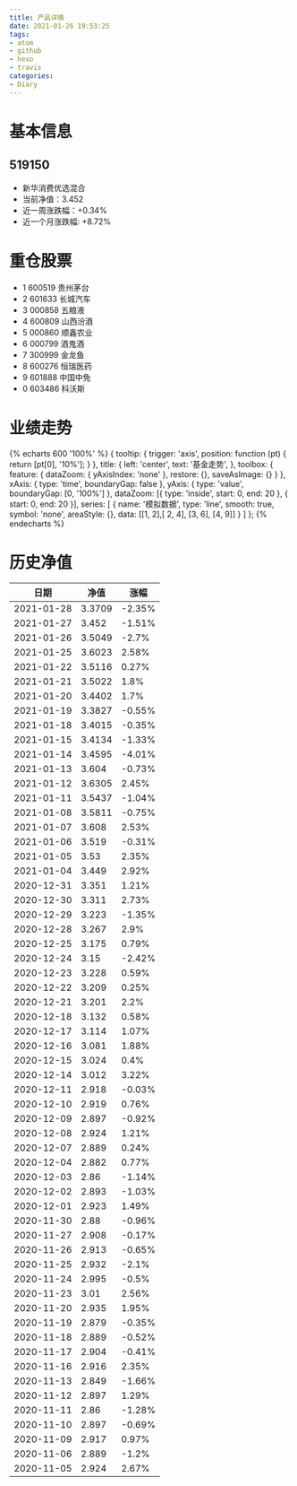 ```yaml
---
title: 产品详情
date: 2021-01-26 19:53:25
tags:
- atom
- github
- hexo
- travis
categories:
- Diary
---
```


# 基本信息
## 519150
- 新华消费优选混合
- 当前净值：3.452
- 近一周涨跌幅：+0.34%
- 近一个月涨跌幅: +8.72%

# 重仓股票
- 1 600519 贵州茅台
- 2 601633 长城汽车
- 3 000858 五粮液
- 4 600809 山西汾酒
- 5 000860 顺鑫农业
- 6 000799 酒鬼酒
- 7 300999 金龙鱼
- 8 600276 恒瑞医药
- 9 601888 中国中免
- 0 603486 科沃斯

# 业绩走势

{% echarts 600 '100%' %}
{
  tooltip: {
        trigger: 'axis',
        position: function (pt) {
            return [pt[0], '10%'];
        }
    },
    title: {
        left: 'center',
        text: '基金走势',
    },
    toolbox: {
        feature: {
            dataZoom: {
                yAxisIndex: 'none'
            },
            restore: {},
            saveAsImage: {}
        }
    },
    xAxis: {
        type: 'time',
        boundaryGap: false
    },
    yAxis: {
        type: 'value',
        boundaryGap: [0, '100%']
    },
    dataZoom: [{
        type: 'inside',
        start: 0,
        end: 20
    }, {
        start: 0,
        end: 20
    }],
    series: [
        {
            name: '模拟数据',
            type: 'line',
            smooth: true,
            symbol: 'none',
            areaStyle: {},
            data: [[1, 2],[ 2, 4], [3, 6], [4, 9]]
        }
    ]
};
{% endecharts %}

# 历史净值

| 日期 | 净值 | 涨幅 |
| --- | --- | --- |
|2021-01-28|3.3709|-2.35%|
|2021-01-27|3.452|-1.51%|
|2021-01-26|3.5049|-2.7%|
|2021-01-25|3.6023|2.58%|
|2021-01-22|3.5116|0.27%|
|2021-01-21|3.5022|1.8%|
|2021-01-20|3.4402|1.7%|
|2021-01-19|3.3827|-0.55%|
|2021-01-18|3.4015|-0.35%|
|2021-01-15|3.4134|-1.33%|
|2021-01-14|3.4595|-4.01%|
|2021-01-13|3.604|-0.73%|
|2021-01-12|3.6305|2.45%|
|2021-01-11|3.5437|-1.04%|
|2021-01-08|3.5811|-0.75%|
|2021-01-07|3.608|2.53%|
|2021-01-06|3.519|-0.31%|
|2021-01-05|3.53|2.35%|
|2021-01-04|3.449|2.92%|
|2020-12-31|3.351|1.21%|
|2020-12-30|3.311|2.73%|
|2020-12-29|3.223|-1.35%|
|2020-12-28|3.267|2.9%|
|2020-12-25|3.175|0.79%|
|2020-12-24|3.15|-2.42%|
|2020-12-23|3.228|0.59%|
|2020-12-22|3.209|0.25%|
|2020-12-21|3.201|2.2%|
|2020-12-18|3.132|0.58%|
|2020-12-17|3.114|1.07%|
|2020-12-16|3.081|1.88%|
|2020-12-15|3.024|0.4%|
|2020-12-14|3.012|3.22%|
|2020-12-11|2.918|-0.03%|
|2020-12-10|2.919|0.76%|
|2020-12-09|2.897|-0.92%|
|2020-12-08|2.924|1.21%|
|2020-12-07|2.889|0.24%|
|2020-12-04|2.882|0.77%|
|2020-12-03|2.86|-1.14%|
|2020-12-02|2.893|-1.03%|
|2020-12-01|2.923|1.49%|
|2020-11-30|2.88|-0.96%|
|2020-11-27|2.908|-0.17%|
|2020-11-26|2.913|-0.65%|
|2020-11-25|2.932|-2.1%|
|2020-11-24|2.995|-0.5%|
|2020-11-23|3.01|2.56%|
|2020-11-20|2.935|1.95%|
|2020-11-19|2.879|-0.35%|
|2020-11-18|2.889|-0.52%|
|2020-11-17|2.904|-0.41%|
|2020-11-16|2.916|2.35%|
|2020-11-13|2.849|-1.66%|
|2020-11-12|2.897|1.29%|
|2020-11-11|2.86|-1.28%|
|2020-11-10|2.897|-0.69%|
|2020-11-09|2.917|0.97%|
|2020-11-06|2.889|-1.2%|
|2020-11-05|2.924|2.67%|
